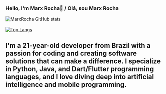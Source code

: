 ### Hello, I'm Marx Rocha👋 / Olá, sou Marx Rocha


![MarxRocha GitHub stats](https://github-readme-stats.vercel.app/api?username=marxsrocha&show_icons=true&theme=dracula)
<br/>
<br/>
[![Top Langs](https://github-readme-stats.vercel.app/api/top-langs/?username=marxsrocha&layout=compact)](https://github.com/anuraghazra/github-readme-stats)
<br/>

## I'm a 21-year-old developer from Brazil with a passion for coding and creating software solutions that can make a difference. I specialize in Python, Java, and Dart/Flutter programming languages, and I love diving deep into artificial intelligence and mobile programming.
